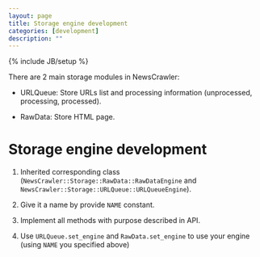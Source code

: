 ```yaml
---
layout: page
title: Storage engine development
categories: [development]
description: ""
---
```

{% include JB/setup %}

There are 2 main storage modules in NewsCrawler:

* URLQueue: Store URLs list and processing information (unprocessed,
  processing, processed).

* RawData: Store HTML page.

# Storage engine development

1. Inherited corresponding class
   (`NewsCrawler::Storage::RawData::RawDataEngine` and
   ` NewsCrawler::Storage::URLQueue::URLQueueEngine`).

1. Give it a name by provide `NAME` constant.

1. Implement all methods with purpose described in API.

1. Use `URLQueue.set_engine` and `RawData.set_engine` to use your
   engine (using `NAME` you specified above)
